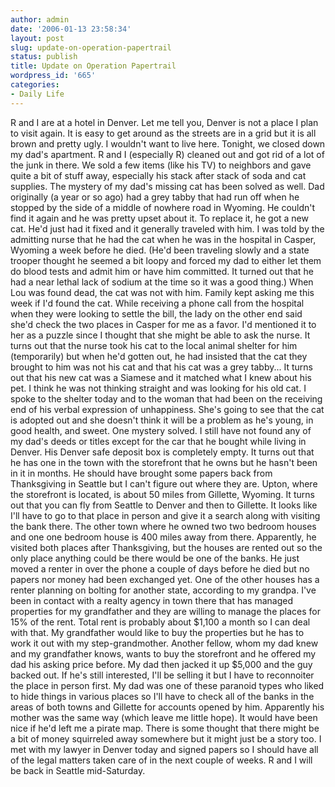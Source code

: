 ```yaml
---
author: admin
date: '2006-01-13 23:58:34'
layout: post
slug: update-on-operation-papertrail
status: publish
title: Update on Operation Papertrail
wordpress_id: '665'
categories:
- Daily Life
---
```


R and I are at a hotel in Denver. Let me tell you, Denver is not a place
I plan to visit again. It is easy to get around as the streets are in a
grid but it is all brown and pretty ugly. I wouldn't want to live here.
Tonight, we closed down my dad's apartment. R and I (especially R)
cleaned out and got rid of a lot of the junk in there. We sold a few
items (like his TV) to neighbors and gave quite a bit of stuff away,
especially his stack after stack of soda and cat supplies. The mystery
of my dad's missing cat has been solved as well. Dad originally (a year
or so ago) had a grey tabby that had run off when he stopped by the side
of a middle of nowhere road in Wyoming. He couldn't find it again and he
was pretty upset about it. To replace it, he got a new cat. He'd just
had it fixed and it generally traveled with him. I was told by the
admitting nurse that he had the cat when he was in the hospital in
Casper, Wyoming a week before he died. (He'd been traveling slowly and a
state trooper thought he seemed a bit loopy and forced my dad to either
let them do blood tests and admit him or have him committed. It turned
out that he had a near lethal lack of sodium at the time so it was a
good thing.) When Lou was found dead, the cat was not with him. Family
kept asking me this week if I'd found the cat. While receiving a phone
call from the hospital when they were looking to settle the bill, the
lady on the other end said she'd check the two places in Casper for me
as a favor. I'd mentioned it to her as a puzzle since I thought that she
might be able to ask the nurse. It turns out that the nurse took his cat
to the local animal shelter for him (temporarily) but when he'd gotten
out, he had insisted that the cat they brought to him was not his cat
and that his cat was a grey tabby... It turns out that his new cat was a
Siamese and it matched what I knew about his pet. I think he was not
thinking straight and was looking for his old cat. I spoke to the
shelter today and to the woman that had been on the receiving end of his
verbal expression of unhappiness. She's going to see that the cat is
adopted out and she doesn't think it will be a problem as he's young, in
good health, and sweet. One mystery solved. I still have not found any
of my dad's deeds or titles except for the car that he bought while
living in Denver. His Denver safe deposit box is completely empty. It
turns out that he has one in the town with the storefront that he owns
but he hasn't been in it in months. He should have brought some papers
back from Thanksgiving in Seattle but I can't figure out where they are.
Upton, where the storefront is located, is about 50 miles from Gillette,
Wyoming. It turns out that you can fly from Seattle to Denver and then
to Gillette. It looks like I'll have to go to that place in person and
give it a search along with visiting the bank there. The other town
where he owned two two bedroom houses and one one bedroom house is 400
miles away from there. Apparently, he visited both places after
Thanksgiving, but the houses are rented out so the only place anything
could be there would be one of the banks. He just moved a renter in over
the phone a couple of days before he died but no papers nor money had
been exchanged yet. One of the other houses has a renter planning on
bolting for another state, according to my grandpa. I've been in contact
with a realty agency in town there that has managed properties for my
grandfather and they are willing to manage the places for 15% of the
rent. Total rent is probably about $1,100 a month so I can deal with
that. My grandfather would like to buy the properties but he has to work
it out with my step-grandmother. Another fellow, whom my dad knew and my
grandfather knows, wants to buy the storefront and he offered my dad his
asking price before. My dad then jacked it up $5,000 and the guy backed
out. If he's still interested, I'll be selling it but I have to
reconnoiter the place in person first. My dad was one of these paranoid
types who liked to hide things in various places so I'll have to check
all of the banks in the areas of both towns and Gillette for accounts
opened by him. Apparently his mother was the same way (which leave me
little hope). It would have been nice if he'd left me a pirate map.
There is some thought that there might be a bit of money squirreled away
somewhere but it might just be a story too. I met with my lawyer in
Denver today and signed papers so I should have all of the legal matters
taken care of in the next couple of weeks. R and I will be back in
Seattle mid-Saturday.
